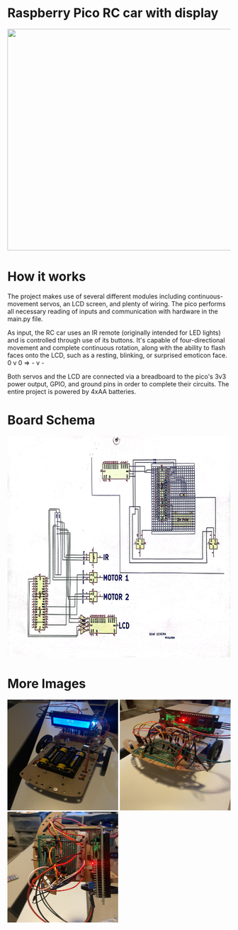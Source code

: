 # Raspberry Pico RC car with display

 <p float = "left">
  <img src = "https://github.com/rileystuartmyers/Raspberry-Pico-RC-car-with-display/blob/ffb5ffe8d5bb3453c63528d39f2ea3c620a5099f/movement_gif.gif" width = 600 height = 500>
 </p>

# How it works

 <p>
  The project makes use of several different modules including continuous-movement servos, an LCD screen, and plenty of wiring.
  The pico performs all necessary reading of inputs and communication with hardware in the main.py file.

  As input, the RC car uses an IR remote (originally intended for LED lights) and is controlled through use of its buttons.
  It's capable of four-directional movement and complete continuous rotation, along with the ability to flash faces onto the LCD, such
  as a resting, blinking, or surprised emoticon face.  0 v 0  =>  - v -

  Both servos and the LCD are connected via a breadboard to the pico's 3v3 power output, GPIO, and ground pins in order to complete their circuits.
  The entire project is powered by 4xAA batteries.
  
 </p>
 
# Board Schema

 <p float = "left">
  <img src = "https://github.com/rileystuartmyers/Raspberry-Pico-RC-car-with-display/blob/650f0e7681261073e60a8d31d87e2fcc29cd55f5/IMG_8870.JPG" width = 850 height = 500>
 </p>

# More Images

 <p float = "left">
  <img src = "https://github.com/rileystuartmyers/Raspberry-Pico-RC-car-with-display/blob/ffb5ffe8d5bb3453c63528d39f2ea3c620a5099f/IMG_8980.jpeg" width = 250 height = 250>
  <img src = "https://github.com/rileystuartmyers/Raspberry-Pico-RC-car-with-display/blob/ffb5ffe8d5bb3453c63528d39f2ea3c620a5099f/IMG_8981.jpeg" width = 250 height = 250>
  <img src = "https://github.com/rileystuartmyers/Raspberry-Pico-RC-car-with-display/blob/ffb5ffe8d5bb3453c63528d39f2ea3c620a5099f/IMG_8982.jpeg" width = 250 height = 250>
 </p>
